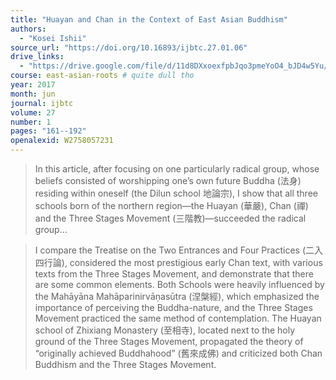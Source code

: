 ```yaml
---
title: "Huayan and Chan in the Context of East Asian Buddhism"
authors:
  - "Kosei Ishii"
source_url: "https://doi.org/10.16893/ijbtc.27.01.06"
drive_links:
  - "https://drive.google.com/file/d/11d8DXxoexfpbJqo3pmeYoO4_bJD4w5Yu/view?usp=drivesdk"
course: east-asian-roots # quite dull tho
year: 2017
month: jun
journal: ijbtc
volume: 27
number: 1
pages: "161--192"
openalexid: W2758057231
---
```


> In this article, after focusing on one particularly radical group, whose beliefs consisted of worshipping one’s own future Buddha (法身) residing within oneself (the Dilun school 地論宗), I show that all three schools born of the northern region—the Huayan (華嚴), Chan (禪) and the Three Stages Movement (三階教)—succeeded the radical group...

> I compare the Treatise on the Two Entrances and Four Practices (二入四行論), considered the most prestigious early Chan text, with various texts from the Three Stages Movement, and demonstrate that there are some common elements.
> Both Schools were heavily influenced by the Mahāyāna Mahāparinirvāṇasūtra (涅槃經), which emphasized the importance of perceiving the Buddha-nature, and the Three Stages Movement practiced the same method of contemplation.
The Huayan school of Zhixiang Monastery (至相寺), located next to the holy ground of the Three Stages Movement, propagated the theory of “originally achieved Buddhahood” (舊來成佛) and criticized both Chan Buddhism and the Three Stages Movement.
